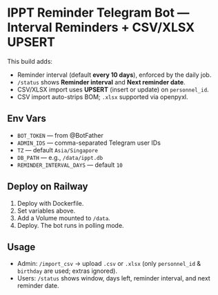 # IPPT Reminder Telegram Bot — Interval Reminders + CSV/XLSX UPSERT

This build adds:
- Reminder interval (default **every 10 days**), enforced by the daily job.
- `/status` shows **Reminder interval** and **Next reminder date**.
- CSV/XLSX import uses **UPSERT** (insert or update) on `personnel_id`.
- CSV import auto-strips BOM; `.xlsx` supported via openpyxl.

## Env Vars
- `BOT_TOKEN` — from @BotFather
- `ADMIN_IDS` — comma-separated Telegram user IDs
- `TZ` — default `Asia/Singapore`
- `DB_PATH` — e.g., `/data/ippt.db`
- `REMINDER_INTERVAL_DAYS` — default `10`

## Deploy on Railway
1) Deploy with Dockerfile.
2) Set variables above.
3) Add a Volume mounted to `/data`.
4) Deploy. The bot runs in polling mode.

## Usage
- Admin: `/import_csv` → upload `.csv` or `.xlsx` (only `personnel_id` & `birthday` are used; extras ignored).
- Users: `/status` shows window, days left, reminder interval, and next reminder date.
